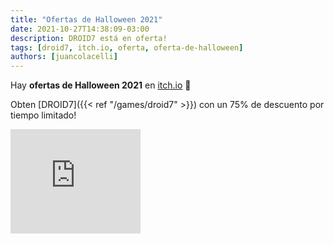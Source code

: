 ```yaml
---
title: "Ofertas de Halloween 2021"
date: 2021-10-27T14:38:09-03:00
description: DROID7 está en oferta!
tags: [droid7, itch.io, oferta, oferta-de-halloween]
authors: [juancolacelli]
---
```


Hay **ofertas de Halloween 2021** en [itch.io](https://juancolacelli.itch.io) 🎃

Obten [DROID7]({{< ref "/games/droid7" >}}) con un 75% de descuento por tiempo limitado!

<iframe src="https://itch.io/embed/570980?linkback=true&amp;bg_color=16171a&amp;fg_color=fafdff&amp;link_color=ff8426&amp;border_color=16171a" width="208" height="167" frameborder="0"><a href="https://juancolacelli.itch.io/droid7">DROID7</a></iframe>


